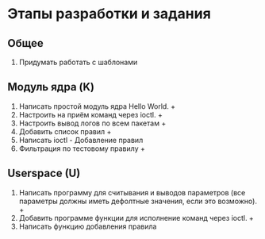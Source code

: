 # Этапы разработки и задания

## Общее

1. Придумать работать с шаблонами

## Модуль ядра (K)

1. Написать простой модуль ядра Hello World. +
2. Настроить на приём команд через ioctl. +
3. Настроить вывод логов по всем пакетам +
4. Добавить список правил +
5. Написать ioctl - Добавление правил
6. Фильтрация по тестовому правилу +

## Userspace (U)
1. Написать программу для считывания и выводов параметров (все параметры должны иметь дефолтные значения, если это возможно). +
2. Добавить программе функции для исполнение команд через ioctl. +
3. Написать функцию добавления правила
